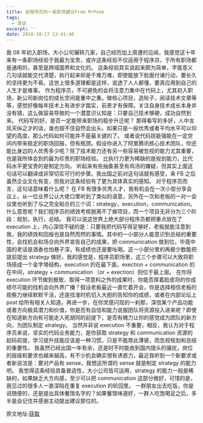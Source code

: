 ```yaml
---
title: 给程序员的一条职场建议From MrPeak
tags:
  - 漫谈
excerpt: ''
date: 2018-10-17 13:41:40
---
```


我 08 年初入职场，大小公司辗转几家，自己经历加上周遭的见闻，我感觉这十年来有一条职场经验于我最为宝贵，或许这条经验不仅适用于程序员，于所有职场都是通用的，甚至是跨域国界和文化的。 这条经验其实说起来颇为简单，字面意义几句话就能交代清楚，执行起来却是千难万难，即使能放下脸面付诸行动，要长久的坚持更为不易。这世上很多道理都是这样，说透了人人都懂，要真应用到自己的人生才是难事。 作为程序员，不可避免的会将注意力集中在代码上，尤其初入职场，新公司新岗位的成长空间是重中之重。做核心项目，造轮子，阅读技术文章等等，感觉好像每年技术上有进步才踏实，前景才有保障。关注自身技术成长本身并没有错，这么做容易导致的一个潜意识认知是：只要自己技术够硬，成功自然到来。 代码写的好，是否一定能带来职场的稳步升迁呢？ 那得看写的多好，人中龙凤天纵之才的话，谁也按不住自然会出头。如果只是一般优秀或者平均水平可以仰望的高度，那么代码如何可能并不是最关键的了。 或者说代码技能强能在一定空间内带来稳定的职场回报，但有瓶颈。假设你进入了阿里腾讯核心技术团队，你还能比身边的人优秀多少呢？除了技术能力还有另一些容易被忽视的能力尤其重要，也是我所体会到的最为珍贵的职场经验。 比执行力更为稀缺的是规划能力，比代码水平更宝贵的是制定方向。 听起来有些抽象甚至有鸡汤的嫌疑，但其实上面这句话可以翻译成非常切实可行的步骤。我出国之前对这句话就有感受，来 FB 之后虽然企业文化有变，但我对这条经验有了更为具体真实的感知。 对于程序员而言，这句话意味着什么呢？ 在 FB 有很多优秀人才，我有机会在一次小型分享会议上，从一位业界公认大佬口里听到了类似的语意，另外在一次和老板的一对一会议里也听到了与之完全贴合的三个词：strategy，execution，communication。 什么意思呢？我们程序员的绩效考核脱离不了做项目，而一个项目无非分为三个阶段：规划，执行，总结。 我可以说这世界上绝大部分程序员都把重点放在了 execution 上，内心深信不疑的是：只要我把代码写得足够好，老板就能注意到我，我的绩效和回报也是自然而然的事情。其中的一小部分人能意识到总结的重要性，会找机会和场合向外界宣告自己的成果，把 communication 做到位，毕竟中国的老话是酒香也怕巷子深，有成绩也还是要吆喝。这一小部分里的再极少数能把提前提出 strategy 做好。我的感觉是，程序员职场里，这三个步骤可以大致将职场搭成一个金字塔结构，execution 的在最下面，exection + communication 的在中间，strategy + communication （or + exection）则位于最上层。 在你将 execution 环节做到极致，取得一项意料之外的成果时，你能否厚着脸皮将的你成绩尽可能的找机会向外界广播？假设老板最近一直忙着开会，你是选择相信老板的观察力继续默默干活，还是找准时机切入大胆的告知你的成绩，或者在内部论坛上 post 给所有相关人知道。再进一步，在你灵感闪现的一刹那，深信某个产品功能或者方向极具潜力和价值，你是否有自信和能力说服团队将资源投入进来呢？即使在知道新方向有可能走入死胡同的前提下，是否有魄力让你的感觉成为团队的新方向，为团队制定 strategy。 当然并非说 execution 不重要，相反，我认为对于程序员来说，坚实的代码业务能力，是你获取 strategy 和 communication 资源的起码前提，学习提升技能应该是一种习惯，只是不能厚此薄彼，而忽视规划和总结的重要性。 我虽然已经出国一年有余，还是时不时能收到国内猎头的骚扰，岗位的层级和要求也越来越高，有不少机会确实很有诱惑力，最近我听到一个新要求或者新说法是：要对产品有 sense，我想这所谓的 sense 就是制定 strategy 的能力吧。 我觉得这条经验具备普适性，大小公司皆可运用，strategy 的能力一般是稀缺的，如果缺乏大方向感，至少可以把 communication 这部分做好，可惜的是，我见过的很多人一直深陷在重复 execution 的轮回里。 一群朋友出去吃饭，你是说随便的，还是提出具体餐馆名字的？如果餐馆味道好，一群人吃饱喝足之后，多半是会记住并感谢主动提出建议那位的。

原文地址:[获取](https://mp.weixin.qq.com/s/0_gGWQ98fopmb5HHtMnPwQ)